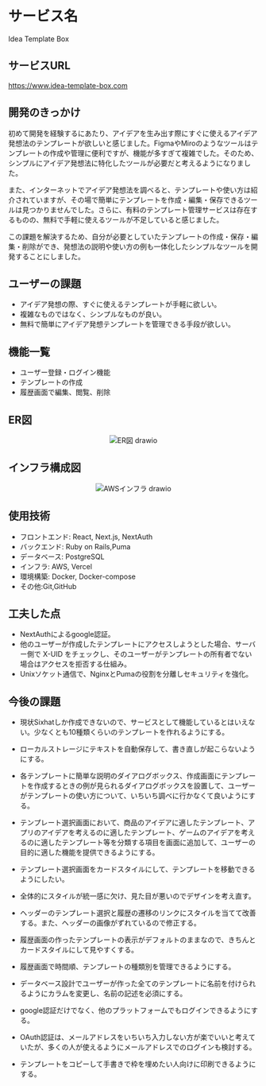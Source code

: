# サービス名
Idea Template Box

## サービスURL
https://www.idea-template-box.com

## 開発のきっかけ

初めて開発を経験するにあたり、アイデアを生み出す際にすぐに使えるアイデア発想法のテンプレートが欲しいと感じました。FigmaやMiroのようなツールはテンプレートの作成や管理に便利ですが、機能が多すぎて複雑でした。そのため、シンプルにアイデア発想法に特化したツールが必要だと考えるようになりました。

また、インターネットでアイデア発想法を調べると、テンプレートや使い方は紹介されていますが、その場で簡単にテンプレートを作成・編集・保存できるツールは見つかりませんでした。さらに、有料のテンプレート管理サービスは存在するものの、無料で手軽に使えるツールが不足していると感じました。

この課題を解決するため、自分が必要としていたテンプレートの作成・保存・編集・削除ができ、発想法の説明や使い方の例も一体化したシンプルなツールを開発することにしました。

## ユーザーの課題
 
- アイデア発想の際、すぐに使えるテンプレートが手軽に欲しい。  
- 複雑なものではなく、シンプルなものが良い。
- 無料で簡単にアイデア発想テンプレートを管理できる手段が欲しい。

## 機能一覧
  
- ユーザー登録・ログイン機能
- テンプレートの作成
- 履歴画面で編集、閲覧、削除

## ER図
<p align="center">
  <img src="https://github.com/user-attachments/assets/96af54e3-4326-4fc6-acd2-0323deef3536" alt="ER図 drawio">
</p>


## インフラ構成図

<p align="center">
  <img src="https://github.com/user-attachments/assets/b6c7d4de-cbd9-4ae2-b886-9a86eacd1335" alt="AWSインフラ drawio">
</p>


## 使用技術

- フロントエンド: React, Next.js, NextAuth
- バックエンド: Ruby on Rails,Puma
- データベース: PostgreSQL 
- インフラ: AWS, Vercel
- 環境構築: Docker, Docker-compose
- その他:Git,GitHub

## 工夫した点

- NextAuthによるgoogle認証。
- 他のユーザーが作成したテンプレートにアクセスしようとした場合、サーバー側で X-UID をチェックし、そのユーザーがテンプレートの所有者でない場合はアクセスを拒否する仕組み。
- Unixソケット通信で、NginxとPumaの役割を分離しセキュリティを強化。

## 今後の課題

- 現状Sixhatしか作成できないので、サービスとして機能しているとはいえない。少なくとも10種類くらいのテンプレートを作れるようにする。
  
- ローカルストレージにテキストを自動保存して、書き直しが起こらないようにする。
  
- 各テンプレートに簡単な説明のダイアログボックス、作成画面にテンプレートを作成するときの例が見られるダイアログボックスを設置して、ユーザーがテンプレートの使い方について、いちいち調べに行かなくて良いようにする。
  
- テンプレート選択画面において、商品のアイデアに適したテンプレート、アプリのアイデアを考えるのに適したテンプレート、ゲームのアイデアを考えるのに適したテンプレート等を分類する項目を画面に追加して、ユーザーの目的に適した機能を提供できるようにする。
  
- テンプレート選択画面をカードスタイルにして、テンプレートを移動できるようにしたい。
  
- 全体的にスタイルが統一感に欠け、見た目が悪いのでデザインを考え直す。
  
- ヘッダーのテンプレート選択と履歴の遷移のリンクにスタイルを当てて改善する。また、ヘッダーの画像がずれているので修正する。
 
- 履歴画面の作ったテンプレートの表示がデフォルトのままなので、きちんとカードスタイルにして見やすくする。

- 履歴画面で時間順、テンプレートの種類別を管理できるようにする。
 
- データベース設計でユーザーが作った全てのテンプレートに名前を付けられるようにカラムを変更し、名前の記述を必須にする。
 
- google認証だけでなく、他のプラットフォームでもログインできるようにする。
 
- OAuth認証は、メールアドレスをいちいち入力しない方が楽でいいと考えていたが、多くの人が使えるようにメールアドレスでのログインも検討する。

- テンプレートをコピーして手書きで枠を埋めたい人向けに印刷できるようにする。
